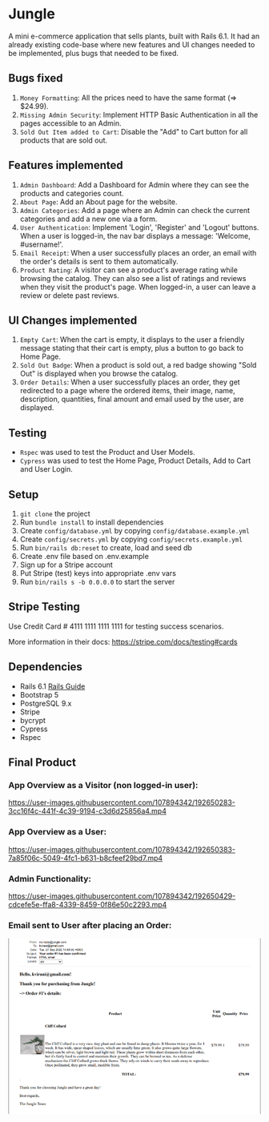# Jungle

A mini e-commerce application that sells plants, built with Rails 6.1. It had an already existing code-base where new features and UI changes needed to be implemented, plus bugs that needed to be fixed. 

## Bugs fixed

1. `Money Formatting`: All the prices need to have the same format (=> $24.99).
2. `Missing Admin Security`: Implement HTTP Basic Authentication in all the pages accessible to an Admin.
3. `Sold Out Item added to Cart`: Disable the "Add" to Cart button for all products that are sold out.

## Features implemented

1. `Admin Dashboard`: Add a Dashboard for Admin where they can see the products and categories count.
2. `About Page`: Add an About page for the website.
3. `Admin Categories`: Add a page where an Admin can check the current categories and add a new one via a form.
4. `User Authentication`: Implement 'Login', 'Register' and 'Logout' buttons. When a user is logged-in, the nav bar displays a message: 'Welcome, #username!'.
5. `Email Receipt`: When a user successfully places an order, an email with the order's details is sent to them automatically.
6. `Product Rating`: A visitor can see a product's average rating while browsing the catalog. They can also see a list of ratings and reviews when they visit the product's page. When logged-in, a user can leave a review or delete past reviews.

## UI Changes implemented

1. `Empty Cart`: When the cart is empty, it displays to the user a friendly message stating that their cart is empty, plus a button to go back to Home Page.
2. `Sold Out Badge`: When a product is sold out, a red badge showing "Sold Out" is displayed when you browse the catalog.
3. `Order Details`: When a user successfully places an order, they get redirected to a page where the ordered items, their image, name, description, quantities, final amount and email used by the user, are displayed.

## Testing

- `Rspec` was used to test the Product and User Models.
- `Cypress` was used to test the Home Page, Product Details, Add to Cart and User Login.

## Setup

1. `git clone` the project
2. Run `bundle install` to install dependencies
3. Create `config/database.yml` by copying `config/database.example.yml`
4. Create `config/secrets.yml` by copying `config/secrets.example.yml`
5. Run `bin/rails db:reset` to create, load and seed db
6. Create .env file based on .env.example
7. Sign up for a Stripe account
8. Put Stripe (test) keys into appropriate .env vars
9. Run `bin/rails s -b 0.0.0.0` to start the server

## Stripe Testing

Use Credit Card # 4111 1111 1111 1111 for testing success scenarios.

More information in their docs: <https://stripe.com/docs/testing#cards>

## Dependencies

- Rails 6.1 [Rails Guide](http://guides.rubyonrails.org/v6.1/)
- Bootstrap 5
- PostgreSQL 9.x
- Stripe
- bycrypt
- Cypress
- Rspec

## Final Product

### App Overview as a Visitor (non logged-in user):
https://user-images.githubusercontent.com/107894342/192650283-3cc16f4c-441f-4c39-9194-c3d6d25856a4.mp4

### App Overview as a User:
https://user-images.githubusercontent.com/107894342/192650383-7a85f06c-5049-4fc1-b631-b8cfeef29bd7.mp4

### Admin Functionality:
https://user-images.githubusercontent.com/107894342/192650429-cdcefe5e-ffa8-4339-8459-0f86e50c2293.mp4

### Email sent to User after placing an Order:
!["Email"](https://github.com/Purpleknife/jungle-rails/blob/master/docs/order_email.png?raw=true)